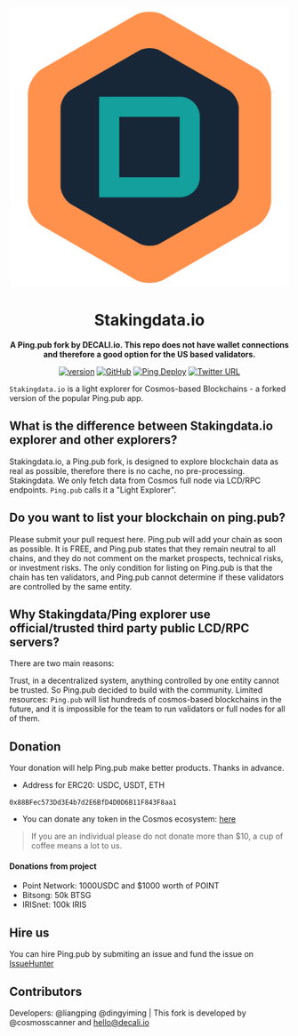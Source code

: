 <div align="center">

![Stakingdata.io](./public/logo.svg)

<h1>Stakingdata.io</h1>

**A Ping.pub fork by DECALI.io. This repo does not have wallet connections and therefore a good option for the US based validators.**

[![version](https://img.shields.io/github/tag/ping-pub/explorer.svg)](https://github.com/ping-pub/explorer/releases/latest)
[![GitHub](https://img.shields.io/github/license/ping-pub/explorer.svg)](https://github.com/ping-pub/explorer/blob/master/LICENSE)
[![Ping Deploy](https://github.com/ping-pub/explorer/actions/workflows/mainnet-deploy.yaml/badge.svg)](https://github.com/ping-pub/explorer/actions/workflows/mainnet-deploy.yaml)
[![Twitter URL](https://img.shields.io/twitter/url/https/twitter.com/bukotsunikki.svg?style=social&label=Follow%20%40DECALI.io)](https://twitter.com/decaliio)

</div>

`Stakingdata.io` is a light explorer for Cosmos-based Blockchains - a forked version of the popular Ping.pub app.

## What is the difference between Stakingdata.io explorer and other explorers? 

Stakingdata.io, a Ping.pub fork, is designed to explore blockchain data as real as possible, therefore there is no cache, no pre-processing. Stakingdata. We only fetch data from Cosmos full node via LCD/RPC endpoints. `Ping.pub` calls it a "Light Explorer".

## Do you want to list your blockchain on ping.pub?

Please submit your pull request here. Ping.pub will add your chain as soon as possible. It is FREE, and Ping.pub states that they remain neutral to all chains, and they do not comment on the market prospects, technical risks, or investment risks. The only condition for listing on Ping.pub is that the chain has ten validators, and Ping.pub cannot determine if these validators are controlled by the same entity.

## Why Stakingdata/Ping explorer use official/trusted third party public LCD/RPC servers?

There are two main reasons:

Trust, in a decentralized system, anything controlled by one entity cannot be trusted. So Ping.pub decided to build with the community.
Limited resources: `Ping.pub` will list hundreds of cosmos-based blockchains in the future, and it is impossible for the team to run validators or full nodes for all of them.


## Donation

Your donation will help Ping.pub make better products. Thanks in advance.

 - Address for ERC20: USDC, USDT, ETH
```
0x88BFec573Dd3E4b7d2E6BfD4D0D6B11F843F8aa1
```

 - You can donate any token in the Cosmos ecosystem: [here](https://ping.pub/coffee)

> If you are an individual please do not donate more than $10, a cup of coffee means a lot to us.

#### Donations from project

- Point Network: 1000USDC and $1000 worth of POINT
- Bitsong: 50k BTSG
- IRISnet: 100k IRIS

## Hire us

You can hire Ping.pub by submiting an issue and fund the issue on [IssueHunter](https://issuehunt.io/r/ping-pub/explorer)


## Contributors

Developers: @liangping @dingyiming | This fork is developed by @cosmosscanner and hello@decali.io

